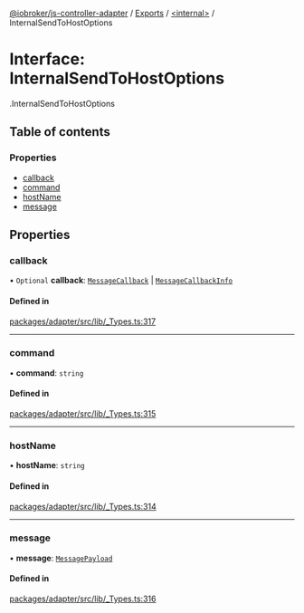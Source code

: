 [@iobroker/js-controller-adapter](../README.md) / [Exports](../modules.md) / [<internal\>](../modules/internal_.md) / InternalSendToHostOptions

# Interface: InternalSendToHostOptions

[<internal>](../modules/internal_.md).InternalSendToHostOptions

## Table of contents

### Properties

- [callback](internal_.InternalSendToHostOptions.md#callback)
- [command](internal_.InternalSendToHostOptions.md#command)
- [hostName](internal_.InternalSendToHostOptions.md#hostname)
- [message](internal_.InternalSendToHostOptions.md#message)

## Properties

### callback

• `Optional` **callback**: [`MessageCallback`](../modules/internal_.md#messagecallback) \| [`MessageCallbackInfo`](internal_.MessageCallbackInfo.md)

#### Defined in

[packages/adapter/src/lib/_Types.ts:317](https://github.com/ioBroker/ioBroker.js-controller/blob/c03ca562/packages/adapter/src/lib/_Types.ts#L317)

___

### command

• **command**: `string`

#### Defined in

[packages/adapter/src/lib/_Types.ts:315](https://github.com/ioBroker/ioBroker.js-controller/blob/c03ca562/packages/adapter/src/lib/_Types.ts#L315)

___

### hostName

• **hostName**: `string`

#### Defined in

[packages/adapter/src/lib/_Types.ts:314](https://github.com/ioBroker/ioBroker.js-controller/blob/c03ca562/packages/adapter/src/lib/_Types.ts#L314)

___

### message

• **message**: [`MessagePayload`](../modules/internal_.md#messagepayload)

#### Defined in

[packages/adapter/src/lib/_Types.ts:316](https://github.com/ioBroker/ioBroker.js-controller/blob/c03ca562/packages/adapter/src/lib/_Types.ts#L316)
